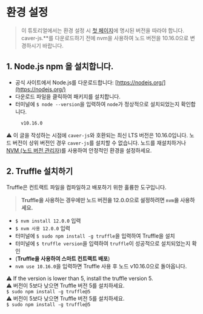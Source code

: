 # 환경 설정

> 이 튜토리얼에서는 환경 설정 시 [첫 페이지](klaystagram.md#testing-environment)에 명시된 버전을 따라야 합니다. caver-js.\*\*를 다운로드하기 전에 nvm을 사용하여 노드 버전을 10.16.0으로 변경하시기 바랍니다.

## 1. Node.js npm <a id="1-install-node-js-npm"></a>을 설치합니다.

- 공식 사이트에서 Node.js를 다운로드합니다: [https://nodejs.org/](https://nodejs.org/)
- 다운로드 파일을 클릭하여 패키지를 설치합니다.
- 터미널에 `$ node --version`을 입력하여 `node`가 정상적으로 설치되었는지 확인합니다.
  ```
    v10.16.0
  ```

⚠ 이 글을 작성하는 시점에 `caver-js`와 호환되는 최신 LTS 버전은 10.16.0입니다. 노드 버전이 상위 버전인 경우 `caver-js`를 설치할 수 없습니다. 노드를 재설치하거나 [NVM (노드 버전 관리자)](https://github.com/nvm-sh/nvm)를 사용하여 안정적인 환경을 설정하세요.

## 2. Truffle 설치하기 <a id="2-install-truffle"></a>

Truffle은 컨트랙트 파일을 컴파일하고 배포하기 위한 훌륭한 도구입니다.

> **Truffle을 사용하는 경우에만 노드 버전을 12.0.0으로 설정하려면 `nvm`을 사용하세요.**

- `$ nvm install 12.0.0` 입력
- `$ nvm 사용 12.0.0` 입력
- 터미널에 `$ sudo npm install -g truffle`을 입력하여 Truffle을 설치
- 터미널에 `$ truffle version`을 입력하여 `truffle`이 성공적으로 설치되었는지 확인
- (**Truffle을 사용하여 스마트 컨트랙트 배포**)
- `nvm use 10.16.0`을 입력하면 Truffle 사용 후 노드 v10.16.0으로 돌아옵니다.

⚠ If the version is lower than 5, install the truffle version 5.\
⚠ 버전이 5보다 낮으면 Truffle 버전 5를 설치하세요.\
`$ sudo npm install -g truffle@5`\
⚠ 버전이 5보다 낮으면 Truffle 버전 5를 설치하세요.\
`$ sudo npm install -g truffle@5`
